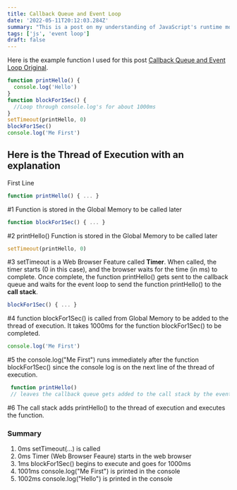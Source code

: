 ```yaml
---
title: Callback Queue and Event Loop
date: '2022-05-11T20:12:03.284Z'
summary: "This is a post on my understanding of JavaScript's runtime model based on an event loop and the order of processing events, and executing queued sub-tasks."
tags: ['js', 'event loop']
draft: false
---
```


Here is the example function I used for this post [Callback Queue and Event Loop Original](./2022-05-11_rshogan-dev.pdf).

```js
function printHello() {
  console.log('Hello')
}
function blockFor1Sec() {
  //Loop through console.log's for about 1000ms
}
setTimeout(printHello, 0)
blockFor1Sec()
console.log('Me First')
```

## Here is the **Thread of Execution** with an explanation

First Line

```js
function printHello() { ... }
```

#1 Function is stored in the Global Memory to be called later

```js
function blockFor1Sec() { ... }
```

#2 printHello() Function is stored in the Global Memory to be called later

```js
setTimeout(printHello, 0)
```

#3 setTimeout is a Web Browser Feature called **Timer**. When called, the timer starts (0 in this case), and the browser waits for the time (in ms) to complete. Once complete, the function printHello() gets sent to the callback queue and waits for the event loop to send the function printHello() to the **call stack**.

```js
blockFor1Sec() { ... }
```

#4 function blockFor1Sec() is called from Global Memory to be added to the thread of execution. It takes 1000ms for the function blockFor1Sec() to be completed.

```js
console.log('Me First')
```

#5 the console.log("Me First") runs immediately after the function blockFor1Sec() since the console log is on the next line of the thread of execution.

```js {1}
 function printHello()
 // leaves the callback queue gets added to the call stack by the event loop
```

#6 The call stack adds printHello() to the thread of execution and executes the function.

### Summary

1. 0ms setTimeout(...) is called
2. 0ms Timer (Web Browser Feaure) starts in the web browser
3. 1ms blockFor1Sec() begins to execute and goes for 1000ms
4. 1001ms console.log("Me First") is printed in the console
5. 1002ms console.log("Hello") is printed in the console

